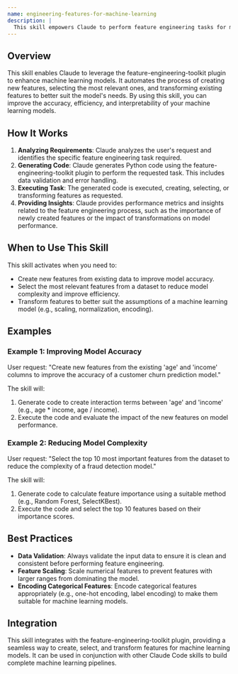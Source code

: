 ```yaml
---
name: engineering-features-for-machine-learning
description: |
  This skill empowers Claude to perform feature engineering tasks for machine learning. It creates, selects, and transforms features to improve model performance. Use this skill when the user requests feature creation, feature selection, feature transformation, or any request that involves improving the features used in a machine learning model. Trigger terms include "feature engineering", "feature selection", "feature transformation", "create features", "select features", "transform features", "improve model performance", and similar phrases related to feature manipulation.
---
```


## Overview

This skill enables Claude to leverage the feature-engineering-toolkit plugin to enhance machine learning models. It automates the process of creating new features, selecting the most relevant ones, and transforming existing features to better suit the model's needs. By using this skill, you can improve the accuracy, efficiency, and interpretability of your machine learning models.

## How It Works

1. **Analyzing Requirements**: Claude analyzes the user's request and identifies the specific feature engineering task required.
2. **Generating Code**: Claude generates Python code using the feature-engineering-toolkit plugin to perform the requested task. This includes data validation and error handling.
3. **Executing Task**: The generated code is executed, creating, selecting, or transforming features as requested.
4. **Providing Insights**: Claude provides performance metrics and insights related to the feature engineering process, such as the importance of newly created features or the impact of transformations on model performance.

## When to Use This Skill

This skill activates when you need to:
- Create new features from existing data to improve model accuracy.
- Select the most relevant features from a dataset to reduce model complexity and improve efficiency.
- Transform features to better suit the assumptions of a machine learning model (e.g., scaling, normalization, encoding).

## Examples

### Example 1: Improving Model Accuracy

User request: "Create new features from the existing 'age' and 'income' columns to improve the accuracy of a customer churn prediction model."

The skill will:
1. Generate code to create interaction terms between 'age' and 'income' (e.g., age * income, age / income).
2. Execute the code and evaluate the impact of the new features on model performance.

### Example 2: Reducing Model Complexity

User request: "Select the top 10 most important features from the dataset to reduce the complexity of a fraud detection model."

The skill will:
1. Generate code to calculate feature importance using a suitable method (e.g., Random Forest, SelectKBest).
2. Execute the code and select the top 10 features based on their importance scores.

## Best Practices

- **Data Validation**: Always validate the input data to ensure it is clean and consistent before performing feature engineering.
- **Feature Scaling**: Scale numerical features to prevent features with larger ranges from dominating the model.
- **Encoding Categorical Features**: Encode categorical features appropriately (e.g., one-hot encoding, label encoding) to make them suitable for machine learning models.

## Integration

This skill integrates with the feature-engineering-toolkit plugin, providing a seamless way to create, select, and transform features for machine learning models. It can be used in conjunction with other Claude Code skills to build complete machine learning pipelines.